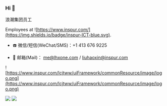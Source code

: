 


### Hi 👋

浪潮集团员工

Employees at ![https://www.inspur.com/](https://img.shields.io/badge/inspur-ICT-blue.svg).

- ☎️ 微信/短信(WeChat/SMS)：+1 413 676 9225

- 📮 邮箱(Mail)： [me@lhxone.com](mailto:me@lhxone.com)  / [liuhaoxin@inspur.com](mailto:liuhaoxin@inspur.com) 

![https://www.inspur.com/lcjtww/uiFramework/commonResource/image/logo.png](https://www.inspur.com/lcjtww/uiFramework/commonResource/image/logo.png)




![](https://github-readme-stats.vercel.app/api?username=lhxone&show_icons=true)
![](https://github-readme-stats.anuraghazra1.vercel.app/api/top-langs/?username=lhxone&layout=compact)




